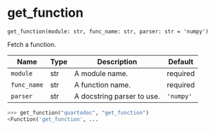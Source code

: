 
# get_function

`get_function(module: str, func_name: str, parser: str = 'numpy')`

Fetch a function.

| Name        | Type | Description                | Default   |
|-------------|------|----------------------------|-----------|
| `module`    | str  | A module name.             | required  |
| `func_name` | str  | A function name.           | required  |
| `parser`    | str  | A docstring parser to use. | `'numpy'` |

``` python
>>> get_function("quartodoc", "get_function")
<Function('get_function', ...
```
